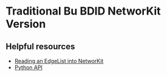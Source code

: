 # Traditional Bu BDID NetworKit Version

## Helpful resources
- [Reading an EdgeList into NetworKit](https://networkit.github.io/dev-docs/notebooks/IONotebook.html#EdgeList-file-format)
- [Python API](https://networkit.github.io/dev-docs/python_api/)
